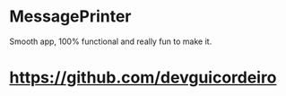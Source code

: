 # MessagePrinter

Smooth app, 100% functional and really fun to make it.
</br>

# https://github.com/devguicordeiro
